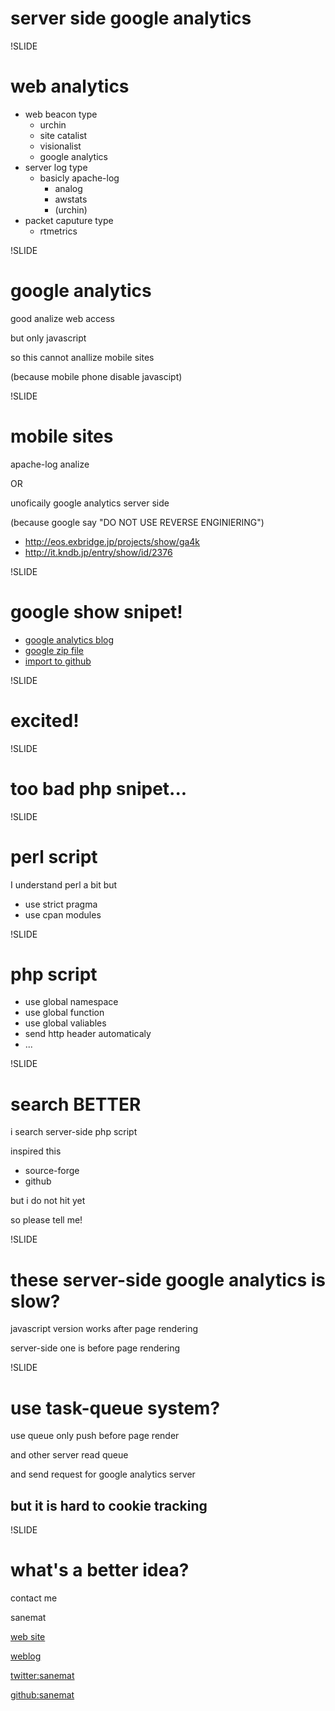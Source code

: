 # server side google analytics

!SLIDE
# web analytics
* web beacon type
    * urchin
    * site catalist
    * visionalist
    * google analytics
* server log type
    * basicly apache-log
        * analog
        * awstats
        * (urchin)
* packet caputure type
    * rtmetrics

!SLIDE
# google analytics

good analize web access

but only javascript

so this cannot anallize mobile sites

(because mobile phone disable javascipt)

!SLIDE
# mobile sites

apache-log analize

OR

unoficaily google analytics server side

(because google say "DO NOT USE REVERSE ENGINIERING")

* http://eos.exbridge.jp/projects/show/ga4k
* http://it.kndb.jp/entry/show/id/2376

!SLIDE

# google show snipet!

* [google analytics blog](http://analytics.blogspot.com/2009/10/google-analytics-now-more-powerful.html)
* [google zip file](http://www.google.com/analytics/googleanalyticsformobile.zip)
* [import to github](http://github.com/sanemat/ga4m)

!SLIDE

# excited!

!SLIDE

# too bad php snipet...

!SLIDE

# perl script

I understand perl a bit but

* use strict pragma
* use cpan modules

!SLIDE

# php script

* use global namespace
* use global function
* use global valiables
* send http header automaticaly
* ...

!SLIDE

# search BETTER

i search server-side php script

inspired this

* source-forge
* github

but i do not hit yet

so please tell me!

!SLIDE

# these server-side google analytics is slow?

javascript version works after page rendering

server-side one is before page rendering

!SLIDE
# use task-queue system?

use queue only push before page render

and other server read queue

and send request for google analytics server

## but it is hard to cookie tracking

!SLIDE

# what's a better idea?

contact me

sanemat

[web site](http://sane.jp/)

[weblog](http://sane.justblog.jp/)

[twitter:sanemat](http://twitter.com/sanemat)

[github:sanemat](http://github.com/sanemat)
